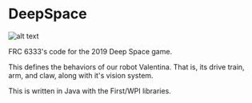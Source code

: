 # DeepSpace

![alt text](https://www.firstinspires.org/sites/default/files/uploads/rightimage/FIRST-DestDeepSpace-logo_full-color-sponsor-350.png "Deep Space")

FRC 6333's code for the 2019 Deep Space game.

This defines the behaviors of our robot Valentina. That is, its drive train, arm, and claw, along with it's vision system.
  
This is written in Java with the First/WPI libraries.
